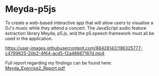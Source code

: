 # Meyda-p5js
 
To create a web-based interactive app that will allow users to visualise a DJ's music while they attend a concert. The JavaScript audio feature extraction library Meyda, p5.js, and the p5.speech framework must all be used in the application.

https://user-images.githubusercontent.com/88428142/196325777-c4799625-20b2-4f64-acd5-f2a48667167d.mp4

Full report regarding my findings can be found here: [Meyda_Exercise2_Report.pdf](https://github.com/rizfebriansyah/Meyda-p5.js/files/9812352/Meyda_Exercise2_Report.pdf)
